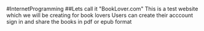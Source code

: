 #InternetProgramming
##Lets call it "BookLover.com"
This is a test website which we will be creating for book lovers
Users can create their acccount sign in and share the books in pdf or epub format
